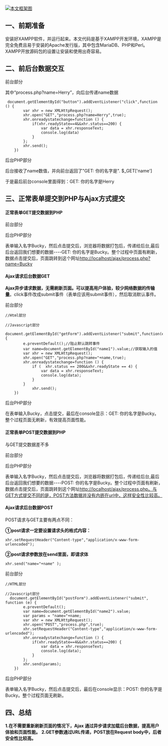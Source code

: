 [![本文框架图](https://camo.githubusercontent.com/3d4020d2489f89da3a86ac0a965c796c850ebbdd/68747470733a2f2f757365722d676f6c642d63646e2e786974752e696f2f323031382f362f31302f313633653866326439383235343637653f773d3132343026683d33343726663d706e6726733d313237363134)](https://camo.githubusercontent.com/3d4020d2489f89da3a86ac0a965c796c850ebbdd/68747470733a2f2f757365722d676f6c642d63646e2e786974752e696f2f323031382f362f31302f313633653866326439383235343637653f773d3132343026683d33343726663d706e6726733d313237363134)

## 一、前期准备

安装好XAMPP软件，并运行起来。本文代码是基于XAMPP开发环境，XAMPP是完全免费且易于安装的Apache发行版，其中包含MariaDB、PHP和Perl。XAMPP开放源码包的设置让安装和使用出奇容易。

## 二、前后台数据交互

前台部分

其中“process.php?name=Herry”，向后台传递name数据

     document.getElementById("button").addEventListener("click",function () {
            var xhr = new XMLHttpRequest();
            xhr.open("GET","process.php?name=Herry",true);
            xhr.onreadystatechange=function () {
                if(xhr.readyState==4&&xhr.status==200) {
                    var data = xhr.responseText;
                    console.log(data)
                }
            };
            xhr.send();
        })
    

后台PHP部分

后台接收了name数值，并向前台返回了"GET: 你的名字是". $_GET['name']

于是最后前台console里面得到：GET: 你的名字是Herry

## 三、正常表单提交到PHP与Ajax方式提交

#### 正常表单GET提交数据到PHP

前台部分

后台PHP部分

表单输入名字Bucky，然后点击提交后，浏览器将数据打包后，传递给后台,最后后台返回我们想要的数据----GET: 你的名字是Bucky。整个过程中页面有刷新，数据点击提交后，页面跳转到这个网址[http://localhost/ajax/process.php?name=Bucky](http://localhost/ajax/process.php?name=Bucky)

#### Ajax请求后台数据GET

**Ajax异步请求数据，无需刷新页面。可以提高用户体验，较少网络数据的传输量**。click事件改成submit事件（表单应该用submit事件），然后取消默认事件。

前台部分

    //Html部分
    
    //Javascript部分
     document.getElementById("getForm").addEventListener("submit",function(e){
            e.preventDefault();//阻止默认跳转事件
            var name=document.getElementById("name1").value;//获取输入的值
            var xhr = new XMLHttpRequest();
            xhr.open("GET","process.php?name="+name,true);
            xhr.onreadystatechange=function () {
                if (  xhr.status == 200&&xhr.readyState == 4) {
                    var data = xhr.responseText;
                    console.log(data);
                }
            }
                xhr.send();
        })
    

后台PHP部分

在表单输入Bucky，点击提交，最后在console显示：GET: 你的名字是Bucky。整个过程页面无刷新，有效提高页面性能。

#### 正常表单POST提交数据到PHP

与GET提交数据差不多

前台部分

后台PHP部分

表单输入名字Bucky，然后点击提交后，浏览器将数据打包后，传递给后台,最后后台返回我们想要的数据----POST: 你的名字是Bucky。整个过程中页面有刷新，数据点击提交后，页面跳转到这个网址[http://localhost/ajax/process.php。与GET方式提交不同的是，POST方法数据并没有内嵌在url中，这样安全性比较高。](http://localhost/ajax/process.php%E3%80%82%E4%B8%8EGET%E6%96%B9%E5%BC%8F%E6%8F%90%E4%BA%A4%E4%B8%8D%E5%90%8C%E7%9A%84%E6%98%AF%EF%BC%8CPOST%E6%96%B9%E6%B3%95%E6%95%B0%E6%8D%AE%E5%B9%B6%E6%B2%A1%E6%9C%89%E5%86%85%E5%B5%8C%E5%9C%A8url%E4%B8%AD%EF%BC%8C%E8%BF%99%E6%A0%B7%E5%AE%89%E5%85%A8%E6%80%A7%E6%AF%94%E8%BE%83%E9%AB%98%E3%80%82)

#### Ajax请求后台数据POST

POST请求与GET主要有两点不同：

**①post请求一定要设置请求头的格式内容：**

    xhr.setRequestHeader("Content-type","application/x-www-form-urlencoded");  
    

**②post请求参数放在send里面，即请求体**

    xhr.send("name="+name" );  
    

前台部分

    //HTML部分
    
    //Javascript部分
      document.getElementById("postForm").addEventListener("submit", function (e) {
            e.preventDefault();
            var name=document.getElementById("name2").value;
            var params = "name="+name;
            var xhr = new XMLHttpRequest();
            xhr.open("POST","process.php",true);
            xhr.setRequestHeader("Content-type","application/x-www-form-urlencoded");
            xhr.onreadystatechange=function () {
                if(xhr.readyState==4&&xhr.status==200) {
                    var data = xhr.responseText;
                    console.log(data);
                }
            };
            xhr.send(params);
        })
    

后台PHP部分

表单输入名字Bucky，然后点击提交后，最后在console显示：POST: 你的名字是Bucky。整个过程页面无刷新。

## 四、总结

**1.在不需要重新刷新页面的情况下，Ajax 通过异步请求加载后台数据，提高用户体验和页面性能。**
**2.GET参数通过URL传递，POST放在Request body中，后者安全性比较高。**